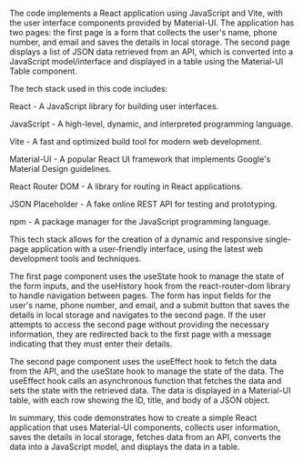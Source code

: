 The code implements a React application using JavaScript and Vite, with the user interface components provided by Material-UI. The application has two pages: the first page is a form that collects the user's name, phone number, and email and saves the details in local storage. The second page displays a list of JSON data retrieved from an API, which is converted into a JavaScript model/interface and displayed in a table using the Material-UI Table component.

The tech stack used in this code includes:

React - A JavaScript library for building user interfaces.

JavaScript - A high-level, dynamic, and interpreted programming language.

Vite - A fast and optimized build tool for modern web development.

Material-UI - A popular React UI framework that implements Google's Material Design guidelines.

React Router DOM - A library for routing in React applications.

JSON Placeholder - A fake online REST API for testing and prototyping.

npm - A package manager for the JavaScript programming language.

This tech stack allows for the creation of a dynamic and responsive single-page application with a user-friendly interface, using the latest web development tools and techniques.


The first page component uses the useState hook to manage the state of the form inputs, and the useHistory hook from the react-router-dom library to handle navigation between pages. The form has input fields for the user's name, phone number, and email, and a submit button that saves the details in local storage and navigates to the second page. If the user attempts to access the second page without providing the necessary information, they are redirected back to the first page with a message indicating that they must enter their details.

The second page component uses the useEffect hook to fetch the data from the API, and the useState hook to manage the state of the data. The useEffect hook calls an asynchronous function that fetches the data and sets the state with the retrieved data. The data is displayed in a Material-UI table, with each row showing the ID, title, and body of a JSON object.

In summary, this code demonstrates how to create a simple React application that uses Material-UI components, collects user information, saves the details in local storage, fetches data from an API, converts the data into a JavaScript model, and displays the data in a table.
